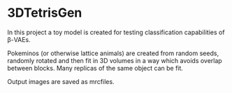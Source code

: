 # 3DTetrisGen
In this project a toy model is created for testing classification capabilities of β-VAEs.

Pokeminos (or otherwise lattice animals) are created from random seeds, randomly rotated and then fit in 3D volumes in a way which avoids overlap between blocks. Many replicas of the same object can be fit.

Output images are saved as mrcfiles. 